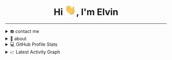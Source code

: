 <div align="center">
<h1 align="center">Hi <img width="35" src="https://github.com/Elvin0802/Elvin0802/blob/main/resources/img/waving.gif">, I'm Elvin</h1>

</div>

-----
<details>
  <summary>☎️ contact me</summary>
<div>
  <samp>
    <h2 align="center">you can reach me by:</h2>
    <p align="center">
      <br/>
      <a href="mailto:elvincode1517@gmail.com" target="blank"><img align="center"
         src="https://img.shields.io/badge/gmail-EA4335.svg?style=for-the-badge&logo=gmail&logoColor=white"
         alt="azzar" height="30"/></a>
      <a href="https://instagram.com/srcl.dev/" target="blank"><img align="center"
         src="https://img.shields.io/badge/instagram-%23E4405F.svg?style=for-the-badge&logo=Instagram&logoColor=white"
         alt="azzar" height="30"/></a>
      <a href="https://tiktok.com/@lvn.dev/" target="blank"><img align="center"
         src="https://img.shields.io/badge/tiktok-1DA1F2.svg?style=for-the-badge&logo=tiktok&logoColor=white"
         alt="azzar" height="30"/></a>
      <br>
    </p>
  </samp>
</div>
</details>

<details>
  <summary>🧮 about</summary>
<div>
<samp>
<h2 align="center">About this Account</h2>
 <p align="center">
  <a href="github.com/Elvin0802" target="blank"><img align="center" 
     src="https://komarev.com/ghpvc/?username=Elvin0802&style=for-the-badge&label=PROFILE+VIEWS" height="25"
     alt="views count" /></a>
  <a href="github.com/Elvin0802" target="blank"><img align="center" 
     src="https://img.shields.io/github/license/Elvin0802/Elvin0802?color=purple&style=for-the-badge" height="25"
     alt="lisense" /></a>

 </p>
 </samp>
</div>
</details>
  
<details> 
  <summary>💻 GitHub Profile Stats</summary>
  <div>
  <samp>
    <h2 align="center"> Github stats </h2>
      <br/>
    <details open>

<p align="center">
  <a href="https://skillicons.dev">
    <img src="https://skillicons.dev/icons?i=visualstudio,git,github,c,cpp,cs,python,materialui,regex,sqlite&perline=14" />
  </a>
</p>

<div align=center>
  <a href="https://github.com/Elvin0802/github-profile-trophy" title="Go to Source">
      <img align="center" width=84% src="https://github-profile-trophy.vercel.app/?username=Elvin0802&theme=recat&row=1&column=7&margin-h=15&margin-w=5&no-bg=true" alt="TROPHY" />
    </a>
</div>
      
  <summary><h3>Languages</h3></summary>
            <p align="center">
        <a href="https://github.com/Elvin0802/">
          <img src="https://github-readme-stats.vercel.app/api/top-langs/?username=Elvin0802&langs_count=6&theme=gruvbox&layout=compact&hide_border=true"
          alt="Elvin0802 :: overall Top Langs " /></a>
      </p>
        <p align="center">
          <a href="https://github.com/Elvin0802/">
          <img width="45%" src="https://github-profile-summary-cards.vercel.app/api/cards/repos-per-language?username=Elvin0802&theme=gotham&layout=compact&hide_border=true"
          alt="Elvin0802 :: Top Langs by repo" />
          <img width="45%" src="https://github-profile-summary-cards.vercel.app/api/cards/most-commit-language?username=Elvin0802&theme=gotham&layout=compact&hide_border=true"
          alt="Elvin0802 :: Top Langs by commit" />
          </a>
        </p>
</details>
    <details open>
  <summary><h3>stasistic</h3></summary>
        <p align="center">
          <a href="https://github.com/Elvin0802/">
          <img width="49.5%" src="https://github-readme-stats.vercel.app/api?username=Elvin0802&show_icons=true&theme=merko&hide_border=true" />
          <img width="49.5%" src="https://github-readme-streak-stats.herokuapp.com?user=Elvin0802&theme=whatsapp-dark&border_radius=6.5&date_format=j%20M%5B%20Y%5D" />
          </a>
       </p>
     <br>
     </samp>
  </div>    
</details>

<details>
  <summary>📈 Latest Activity Graph</summary>
  <samp>
  <br/>
  <h2 align="center"> latest contribution </h2>
<a href="https://github.com/ashutosh00710/github-readme-activity-graph">
  <img alt="Elvin's Activity Graph" src="https://github-readme-activity-graph.vercel.app/graph?username=Elvin0802&theme=xcode" /></a>

<br/>
  </samp>
  </details>
 

